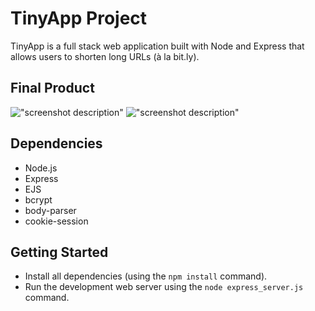 # TinyApp Project

TinyApp is a full stack web application built with Node and Express that allows users to shorten long URLs (à la bit.ly).

## Final Product

![&quot;screenshot description&quot;](#)
![&quot;screenshot description&quot;](#)

## Dependencies

- Node.js
- Express
- EJS
- bcrypt
- body-parser
- cookie-session

## Getting Started

- Install all dependencies (using the `npm install` command).
- Run the development web server using the `node express_server.js` command.
